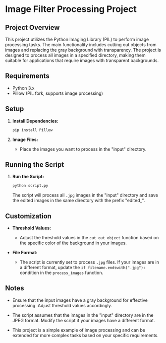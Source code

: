 # Image Filter Processing Project

## Project Overview

This project utilizes the Python Imaging Library (PIL) to perform image processing tasks. The main functionality includes cutting out objects from images and replacing the gray background with transparency. The project is designed to process all images in a specified directory, making them suitable for applications that require images with transparent backgrounds.

## Requirements

- Python 3.x
- Pillow (PIL fork, supports image processing)

## Setup

1. **Install Dependencies:**
    ```bash
    pip install Pillow
    ```

2. **Image Files:**
    - Place the images you want to process in the "input" directory.

## Running the Script

1. **Run the Script:**
    ```bash
    python script.py
    ```
    The script will process all `.jpg` images in the "input" directory and save the edited images in the same directory with the prefix "edited_".

## Customization

- **Threshold Values:**
    - Adjust the threshold values in the `cut_out_object` function based on the specific color of the background in your images.

- **File Format:**
    - The script is currently set to process `.jpg` files. If your images are in a different format, update the `if filename.endswith(".jpg"):` condition in the `process_images` function.

## Notes

- Ensure that the input images have a gray background for effective processing. Adjust threshold values accordingly.

- The script assumes that the images in the "input" directory are in the JPEG format. Modify the script if your images have a different format.

- This project is a simple example of image processing and can be extended for more complex tasks based on your specific requirements.

